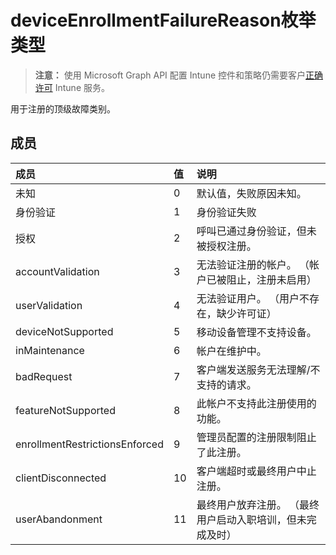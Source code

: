# <a name="deviceenrollmentfailurereason-enum-type"></a>deviceEnrollmentFailureReason枚举类型

> **注意：** 使用 Microsoft Graph API 配置 Intune 控件和策略仍需要客户[正确许可](https://go.microsoft.com/fwlink/?linkid=839381) Intune 服务。

用于注册的顶级故障类别。

## <a name="members"></a>成员

|成员|值|说明|
|:---|:---|:---|
|未知|0|默认值，失败原因未知。|
|身份验证|1|身份验证失败|
|授权|2|呼叫已通过身份验证，但未被授权注册。|
|accountValidation|3|无法验证注册的帐户。 （帐户已被阻止，注册未启用）|
|userValidation|4|无法验证用户。 （用户不存在，缺少许可证）|
|deviceNotSupported|5|移动设备管理不支持设备。|
|inMaintenance|6|帐户在维护中。|
|badRequest|7|客户端发送服务无法理解/不支持的请求。|
|featureNotSupported|8|此帐户不支持此注册使用的功能。|
|enrollmentRestrictionsEnforced|9|管理员配置的注册限制阻止了此注册。|
|clientDisconnected|10|客户端超时或最终用户中止注册。|
|userAbandonment|11|最终用户放弃注册。 （最终用户启动入职培训，但未完成及时）|


<!-- {
  "type": "#page.annotation",
  "suppressions": [
    "Warning: Enum deviceEnrollmentFailureReason has some values specified and others unspecified."
  ],
}
-->


